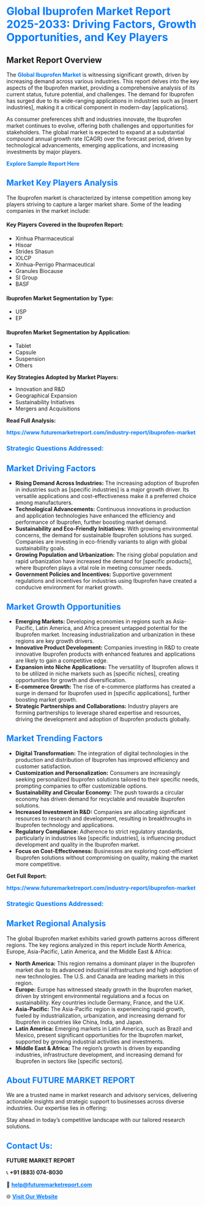 <h1 style="color: #007BFF;">Global Ibuprofen Market Report 2025-2033: Driving Factors, Growth Opportunities, and Key Players</h1>

<section id="overview">
<h2>Market Report Overview</h2>
<p>The <a href="https://www.futuremarketreport.com/industry-report/ibuprofen-market" style="color: #007BFF; text-decoration: none;"><strong>Global Ibuprofen Market</strong></a> is witnessing significant growth, driven by increasing demand across various industries. This report delves into the key aspects of the Ibuprofen market, providing a comprehensive analysis of its current status, future potential, and challenges. The demand for Ibuprofen has surged due to its wide-ranging applications in industries such as [insert industries], making it a critical component in modern-day [applications].</p>
<p>As consumer preferences shift and industries innovate, the Ibuprofen market continues to evolve, offering both challenges and opportunities for stakeholders. The global market is expected to expand at a substantial compound annual growth rate (CAGR) over the forecast period, driven by technological advancements, emerging applications, and increasing investments by major players.</p>
</section>

<section id="overview">
<p><a href="https://www.futuremarketreport.com/request-sample/reportId=80031" style="color: #007BFF; text-decoration: none;"><strong>Explore Sample Report Here</strong></a></p>
</section>

<section id="key-players">
<h2 style="color: #007BFF;">Market Key Players Analysis</h2>
<p>The Ibuprofen market is characterized by intense competition among key players striving to capture a larger market share. Some of the leading companies in the market include:</p>
<h4>Key Players Covered in the Ibuprofen Report:</h4>
<ul><li>Xinhua Pharmaceutical</li><li>Hisoar</li><li>Strides Shasun</li><li>IOLCP</li><li>Xinhua-Perrigo Pharmaceutical</li><li>Granules Biocause</li><li>SI Group</li><li>BASF</li></ul>
<h4>Ibuprofen Market Segmentation by Type:</h4>
<ul><li>USP</li><li>EP</li></ul>

<h4>Ibuprofen Market Segmentation by Application:</h4>
<ul><li>Tablet</li><li>Capsule</li><li>Suspension</li><li>Others</li></ul>
<p><strong>Key Strategies Adopted by Market Players:</strong></p>
<ul>
<li>Innovation and R&D</li>
<li>Geographical Expansion</li>
<li>Sustainability Initiatives</li>
<li>Mergers and Acquisitions</li>
</ul>
</section>

<section>
<p><strong>Read Full Analysis: </strong></p><a href="https://www.futuremarketreport.com/industry-report/ibuprofen-market" style="color: #007BFF; text-decoration: none;"><strong>https://www.futuremarketreport.com/industry-report/ibuprofen-market</strong></a>
<h3 style="color: #007BFF;">Strategic Questions Addressed:</h3>
</section>

<section id="driving-factors">
<h2 style="color: #007BFF;">Market Driving Factors</h2>
<ul>
<li><strong>Rising Demand Across Industries:</strong> The increasing adoption of Ibuprofen in industries such as [specific industries] is a major growth driver. Its versatile applications and cost-effectiveness make it a preferred choice among manufacturers.</li>
<li><strong>Technological Advancements:</strong> Continuous innovations in production and application technologies have enhanced the efficiency and performance of Ibuprofen, further boosting market demand.</li>
<li><strong>Sustainability and Eco-Friendly Initiatives:</strong> With growing environmental concerns, the demand for sustainable Ibuprofen solutions has surged. Companies are investing in eco-friendly variants to align with global sustainability goals.</li>
<li><strong>Growing Population and Urbanization:</strong> The rising global population and rapid urbanization have increased the demand for [specific products], where Ibuprofen plays a vital role in meeting consumer needs.</li>
<li><strong>Government Policies and Incentives:</strong> Supportive government regulations and incentives for industries using Ibuprofen have created a conducive environment for market growth.</li>
</ul>
</section>

<section id="growth-opportunities">
<h2 style="color: #007BFF;">Market Growth Opportunities</h2>
<ul>
<li><strong>Emerging Markets:</strong> Developing economies in regions such as Asia-Pacific, Latin America, and Africa present untapped potential for the Ibuprofen market. Increasing industrialization and urbanization in these regions are key growth drivers.</li>
<li><strong>Innovative Product Development:</strong> Companies investing in R&D to create innovative Ibuprofen products with enhanced features and applications are likely to gain a competitive edge.</li>
<li><strong>Expansion into Niche Applications:</strong> The versatility of Ibuprofen allows it to be utilized in niche markets such as [specific niches], creating opportunities for growth and diversification.</li>
<li><strong>E-commerce Growth:</strong> The rise of e-commerce platforms has created a surge in demand for Ibuprofen used in [specific applications], further boosting market growth.</li>
<li><strong>Strategic Partnerships and Collaborations:</strong> Industry players are forming partnerships to leverage shared expertise and resources, driving the development and adoption of Ibuprofen products globally.</li>
</ul>
</section>

<section id="trending-factors">
<h2 style="color: #007BFF;">Market Trending Factors</h2>
<ul>
<li><strong>Digital Transformation:</strong> The integration of digital technologies in the production and distribution of Ibuprofen has improved efficiency and customer satisfaction.</li>
<li><strong>Customization and Personalization:</strong> Consumers are increasingly seeking personalized Ibuprofen solutions tailored to their specific needs, prompting companies to offer customizable options.</li>
<li><strong>Sustainability and Circular Economy:</strong> The push towards a circular economy has driven demand for recyclable and reusable Ibuprofen solutions.</li>
<li><strong>Increased Investment in R&D:</strong> Companies are allocating significant resources to research and development, resulting in breakthroughs in Ibuprofen technology and applications.</li>
<li><strong>Regulatory Compliance:</strong> Adherence to strict regulatory standards, particularly in industries like [specific industries], is influencing product development and quality in the Ibuprofen market.</li>
<li><strong>Focus on Cost-Effectiveness:</strong> Businesses are exploring cost-efficient Ibuprofen solutions without compromising on quality, making the market more competitive.</li>
</ul>
</section>

<section>
<p><strong>Get Full Report: </strong></p><a href="https://www.futuremarketreport.com/industry-report/ibuprofen-market" style="color: #007BFF; text-decoration: none;"><strong>https://www.futuremarketreport.com/industry-report/ibuprofen-market</strong></a>
<h3 style="color: #007BFF;">Strategic Questions Addressed:</h3>
</section>


<section id="regional-analysis">
<h2 style="color: #007BFF;">Market Regional Analysis</h2>
<p>The global Ibuprofen market exhibits varied growth patterns across different regions. The key regions analyzed in this report include North America, Europe, Asia-Pacific, Latin America, and the Middle East & Africa:</p>
<ul>
<li><strong>North America:</strong> This region remains a dominant player in the Ibuprofen market due to its advanced industrial infrastructure and high adoption of new technologies. The U.S. and Canada are leading markets in this region.</li>
<li><strong>Europe:</strong> Europe has witnessed steady growth in the Ibuprofen market, driven by stringent environmental regulations and a focus on sustainability. Key countries include Germany, France, and the U.K.</li>
<li><strong>Asia-Pacific:</strong> The Asia-Pacific region is experiencing rapid growth, fueled by industrialization, urbanization, and increasing demand for Ibuprofen in countries like China, India, and Japan.</li>
<li><strong>Latin America:</strong> Emerging markets in Latin America, such as Brazil and Mexico, present significant opportunities for the Ibuprofen market, supported by growing industrial activities and investments.</li>
<li><strong>Middle East & Africa:</strong> The region’s growth is driven by expanding industries, infrastructure development, and increasing demand for Ibuprofen in sectors like [specific sectors].</li>
</ul>
</section>

<footer>
<h2 style="color: #007BFF;">About FUTURE MARKET REPORT</h2>
<p>We are a trusted name in market research and advisory services, delivering actionable insights and strategic support to businesses across diverse industries. Our expertise lies in offering:</p>

<p>Stay ahead in today’s competitive landscape with our tailored research solutions.</p>

<h2 style="color: #007BFF;">Contact Us:</h2>
<p><strong>FUTURE MARKET REPORT</strong></p>
<p>📞 <strong>+91 (883) 074-8030</strong></p>
<p>📧 <strong><a href="mailto:help@futuremarketreport.com" style="color: #007BFF;">help@futuremarketreport.com</a></strong></p>
<p>🌐 <strong><a href="https://www.futuremarketreport.com/" style="color: #007BFF;">Visit Our Website</a></strong></p>
</footer>